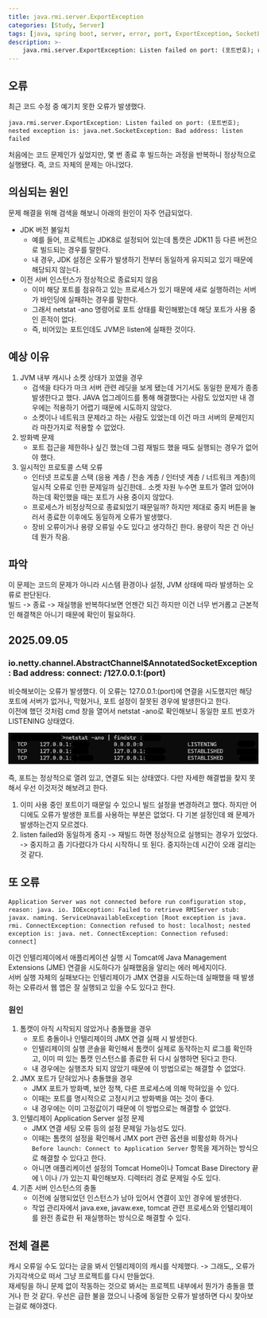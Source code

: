```yaml
---
title: java.rmi.server.ExportException
categories: [Study, Server]
tags: [java, spring boot, server, error, port, ExportException, SocketException]
description: >-
    java.rmi.server.ExportException: Listen failed on port: (포트번호); nested exception is: java.net.SocketException: Bad address: listen failed
---
```


## 오류

최근 코드 수정 중 예기치 못한 오류가 발생했다.

```text
java.rmi.server.ExportException: Listen failed on port: (포트번호); nested exception is: java.net.SocketException: Bad address: listen failed
```

처음에는 코드 문제인가 싶었지만, 몇 번 종료 후 빌드하는 과정을 반복하니 정상적으로 실행됐다. 즉, 코드 자체의 문제는 아니었다.


## 의심되는 원인

문제 해결을 위해 검색을 해보니 아래의 원인이 자주 언급되었다.

- JDK 버전 불일치
  - 예를 들어, 프로젝트는 JDK8로 설정되어 있는데 톰캣은 JDK11 등 다른 버전으로 빌드되는 경우를 말한다.
  - 내 경우, JDK 설정은 오류가 발생하기 전부터 동일하게 유지되고 있기 때문에 해당되지 않는다.
- 이전 서버 인스턴스가 정상적으로 종료되지 않음
  - 이미 해당 포트를 점유하고 있는 프로세스가 있기 때문에 새로 실행하려는 서버가 바인딩에 실패하는 경우를 말한다.
  - 그래서 netstat -ano 명령어로 포트 상태를 확인해봤는데 해당 포트가 사용 중인 흔적이 없다.
  - 즉, 비어있는 포트인데도 JVM은 listen에 실패한 것이다.


## 예상 이유

1. JVM 내부 캐시나 소켓 상태가 꼬였을 경우
    - 검색을 타다가 마크 서버 관련 레딧을 보게 됐는데 거기서도 동일한 문제가 종종 발생한다고 했다. JAVA 업그레이드를 통해 해결했다는 사람도 있었지만 내 경우에는 적용하기 어렵기 때문에 시도하지 않았다.
    - 소켓이나 네트워크 문제라고 하는 사람도 있었는데 이건 마크 서버의 문제인지라 마찬가지로 적용할 수 없었다.
2. 방화벽 문제
   - 포트 접근을 제한하나 싶긴 했는데 그럼 재빌드 했을 때도 실행되는 경우가 없어야 했다.
3. 일시적인 프로토콜 스택 오류
   - 인터넷 프로토콜 스택 (응용 계층 / 전송 계층 / 인터넷 계층 / 너트워크 계층)의 일시적 오류로 인한 문제일까 싶긴한데.. 소켓 자원 누수면 포트가 열려 있어야 하는데 확인했을 때는 포트가 사용 중이지 않았다.
   - 프로세스가 비정상적으로 종료되었기 때문일까? 하지만 제대로 중지 버튼을 눌러서 종료한 이후에도 동일하게 오류가 발생했다.
   - 장비 오류이거나 용량 오류일 수도 있다고 생각하긴 한다. 용량이 작은 건 아닌데 뭔가 작음.


## 파악

이 문제는 코드의 문제가 아니라 시스템 환경이나 설정, JVM 상태에 따라 발생하는 오류로 판단된다.<br/>
빌드 -> 종료 -> 재실행을 반복하다보면 언젠간 되긴 하지만 이건 너무 번거롭고 근본적인 해결책은 아니기 때문에 확인이 필요하다.


## 2025.09.05
### io.netty.channel.AbstractChannel$AnnotatedSocketException: Bad address: connect: /127.0.0.1:(port)

비슷해보이는 오류가 발생했다. 이 오류는 127.0.0.1:(port)에 연결을 시도했지만 해당 포트에 서버가 없거나, 막혔거나, 포트 설정이 잘못된 경우에 발생한다고 한다.<br/>
이전에 했던 것처럼 cmd 창을 열어서 netstat -ano로 확인해보니 동일한 포트 번호가 LISTENING 상태였다.

![netstat_result](/assets/img/post_img/blog_etc/tomcat.png)

즉, 포트는 정상적으로 열려 있고, 연결도 되는 상태였다. 다만 자세한 해결법을 찾지 못해서 우선 이것저것 해보려고 한다.<br/>

1. 이미 사용 중인 포트이기 때문일 수 있으니 빌드 설정을 변경하려고 했다. 하지만 어디에도 오류가 발생한 포트를 사용하는 부분은 없었다. 다 기본 설정인데 왜 문제가 발생하는건지 모르겠다.
2. listen failed와 동일하게 중지 -> 재빌드 하면 정상적으로 실행되는 경우가 있었다. -> 중지하고 좀 기다렸다가 다시 시작하니 또 된다. 중지하는데 시간이 오래 걸리는 것 같다.


## 또 오류

```text
Application Server was not connected before run configuration stop, reason: java. io. IOException: Failed to retrieve RMIServer stub: javax. naming. ServiceUnavailableException [Root exception is java. rmi. ConnectException: Connection refused to host: localhost; nested exception is: java. net. ConnectException: Connection refused: connect]
```

이건 인텔리제이에서 애플리케이션 실행 시 Tomcat에 Java Management Extensions (JME) 연결을 시도하다가 실패했음을 알리는 에러 메세지이다.<br/>
서버 실행 자체의 실패보다는 인텔리제이가 JMX 연결을 시도하는데 실패했을 때 발생하는 오류라서 웹 앱은 잘 실행되고 있을 수도 있다고 한다.

### 원인

1. 톰캣이 아직 시작되지 않았거나 충돌했을 경우
   -  포트 충돌이나 인텔리제이의 JMX 연결 실패 시 발생한다.
   -  인텔리제이의 실행 콘솔을 확인해서 톰캣이 실제로 동작하는지 로그를 확인하고, 이미 떠 있는 톰캣 인스턴스를 종료한 뒤 다시 실행하면 된다고 한다.
   -  내 경우에는 실행조차 되지 않았기 때문에 이 방법으로는 해결할 수 없었다.
2. JMX 포트가 닫혀있거나 충돌했을 경우
   - JMX 포트가 방화벽, 보안 정책, 다른 프로세스에 의해 막혀있을 수 있다.
   - 이때는 포트를 명시적으로 고정시키고 방화벽을 여는 것이 좋다.
   - 내 경우에는 이미 고정값이기 때문에 이 방법으로는 해결할 수 없었다.
3. 인텔리제이 Application Server 설정 문제
   - JMX 연결 세팅 오류 등의 설정 문제일 가능성도 있다.
   - 이때는 톰캣의 설정을 확인해서 JMX port 관련 옵션을 비활성화 하거나 `Before launch: Connect to Application Server` 항목을 제거하는 방식으로 해결할 수 있다고 한다.
   - 아니면 애플리케이션 설정의 Tomcat Home이나 Tomcat Base Directory 끝에 \ 이나 /가 있는지 확인해보자. 디렉터리 경로 문제일 수도 있다.
4. 기존 서버 인스턴스의 충돌
   - 이전에 실행되었던 인스턴스가 남아 있어서 연결이 꼬인 경우에 발생한다.
   - 작업 관리자에서 java.exe, javaw.exe, tomcat 관련 프로세스와 인텔리제이를 완전 종료한 뒤 재실행하는 방식으로 해결할 수 있다.


## 전체 결론

캐시 오류일 수도 있다는 글을 봐서 인텔리제이의 캐시를 삭제했다. -> 그래도,, 오류가 가지각색으로 떠서 그냥 프로젝트를 다시 만들었다.<br/>
재세팅을 하니 문제 없이 작동하는 것으로 봐서는 프로젝트 내부에서 뭔가가 충돌을 했거나 한 것 같다. 우선은 급한 불을 껐으니 나중에 동일한 오류가 발생하면 다시 찾아보는걸로 해야겠다.